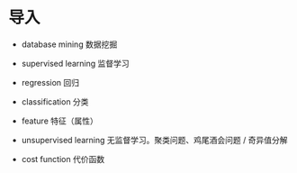 # 导入

- database mining 数据挖掘

- supervised learning 监督学习

- regression 回归

- classification 分类

- feature 特征（属性）

- unsupervised learning 无监督学习。聚类问题、鸡尾酒会问题 / 奇异值分解

- cost function 代价函数